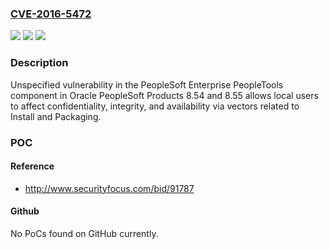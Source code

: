 ### [CVE-2016-5472](https://cve.mitre.org/cgi-bin/cvename.cgi?name=CVE-2016-5472)
![](https://img.shields.io/static/v1?label=Product&message=n%2Fa&color=blue)
![](https://img.shields.io/static/v1?label=Version&message=n%2Fa&color=blue)
![](https://img.shields.io/static/v1?label=Vulnerability&message=n%2Fa&color=brighgreen)

### Description

Unspecified vulnerability in the PeopleSoft Enterprise PeopleTools component in Oracle PeopleSoft Products 8.54 and 8.55 allows local users to affect confidentiality, integrity, and availability via vectors related to Install and Packaging.

### POC

#### Reference
- http://www.securityfocus.com/bid/91787

#### Github
No PoCs found on GitHub currently.


